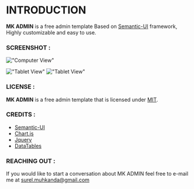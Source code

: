 INTRODUCTION
============

**MK ADMIN** is a free admin template Based on [Semantic-UI](https://semantic-ui.com/) framework, Highly customizable and easy to use.

### SCREENSHOT :

!["Computer View"](https://i.ibb.co/k3dmZvH/Screenshot-9.png "Computer View")

!["Tablet View"](https://i.ibb.co/y49qLrL/Screenshot-2018-12-24-ADMIN-MK-ADMIN.png "Tablet View") !["Tablet View"](https://i.ibb.co/fvsY8pM/Screenshot-2018-12-25-ADMIN-MK-ADMIN.png "Tablet View") 

### LICENSE :

**MK ADMIN** is a free admin template that is licensed under [MIT](http://opensource.org/licenses/MIT).

### CREDITS :

- [Semantic-UI](https://semantic-ui.com/)
- [Chart.js](https://www.chartjs.org/)
- [Jquery](https://jquery.com/)
- [DataTables](https://datatables.net/)

### REACHING OUT :

If you would like to start a conversation about MK ADMIN feel free to e-mail me at [surel.muhkanda@gmail.com](mailto:surel.muhkanda@gmail.com)
